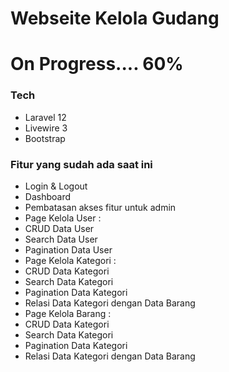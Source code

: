 # Webseite Kelola Gudang
# On Progress.... 60%

### Tech
- Laravel 12
- Livewire 3
- Bootstrap

### Fitur yang sudah ada saat ini
- Login & Logout
- Dashboard
- Pembatasan akses fitur untuk admin
- Page Kelola User :
- CRUD Data User
- Search Data User
- Pagination Data User
- Page Kelola Kategori :
- CRUD Data Kategori
- Search Data Kategori
- Pagination Data Kategori
- Relasi Data Kategori dengan Data Barang
- Page Kelola Barang :
- CRUD Data Kategori
- Search Data Kategori
- Pagination Data Kategori
- Relasi Data Kategori dengan Data Barang
